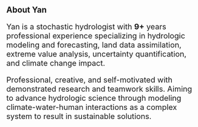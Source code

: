 ## About Yan
<p style="font-size:20px">Yan is a stochastic hydrologist with <strong>9+</strong> years professional experience specializing in hydrologic modeling and forecasting, land data assimilation, extreme value analysis, uncertainty quantification, and climate change impact.</p> 

<p style="font-size:20px">Professional, creative, and self-motivated with demonstrated research and teamwork skills. Aiming to advance hydrologic science through modeling climate-water-human interactions as a complex system to result in sustainable solutions.</p> 
